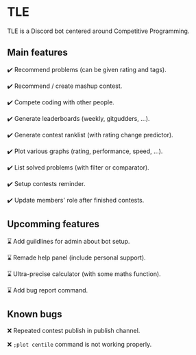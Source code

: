 # TLE

TLE is a Discord bot centered around Competitive Programming.

## Main features

✔️ Recommend problems (can be given rating and tags).

✔️ Recommend / create mashup contest.

✔️ Compete coding with other people.

✔️ Generate leaderboards (weekly, gitgudders, ...).

✔️ Generate contest ranklist (with rating change predictor).

✔️ Plot various graphs (rating, performance, speed, ...).

✔️ List solved problems (with filter or comparator).

✔️ Setup contests reminder.

✔️ Update members' role after finished contests.

## Upcomming features

⌛ Add guildlines for admin about bot setup.

⌛ Remade help panel (include personal support).

⌛ Ultra-precise calculator (with some maths function).

⌛ Add bug report command.

## Known bugs

❌ Repeated contest publish in publish channel.

❌ `;plot centile` command is not working properly.